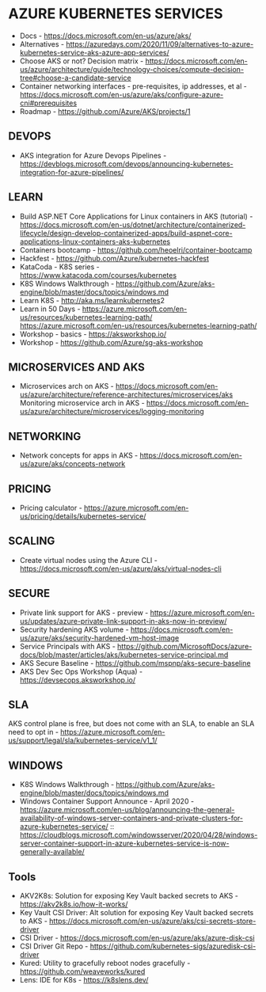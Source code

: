 # AZURE KUBERNETES SERVICES

* Docs - <https://docs.microsoft.com/en-us/azure/aks/>
* Alternatives - <https://azuredays.com/2020/11/09/alternatives-to-azure-kubernetes-service-aks-azure-app-services/>
* Choose AKS or not?  Decision matrix - <https://docs.microsoft.com/en-us/azure/architecture/guide/technology-choices/compute-decision-tree#choose-a-candidate-service>
* Container networking interfaces - pre-requisites, ip addresses, et al - <https://docs.microsoft.com/en-us/azure/aks/configure-azure-cni#prerequisites>
* Roadmap - <https://github.com/Azure/AKS/projects/1>

## DEVOPS

* AKS integration for Azure Devops Pipelines - <https://devblogs.microsoft.com/devops/announcing-kubernetes-integration-for-azure-pipelines/>

## LEARN

* Build ASP.NET Core Applications for Linux containers in AKS (tutorial) - <https://docs.microsoft.com/en-us/dotnet/architecture/containerized-lifecycle/design-develop-containerized-apps/build-aspnet-core-applications-linux-containers-aks-kubernetes>
* Containers bootcamp - <https://github.com/heoelri/container-bootcamp>
* Hackfest - <https://github.com/Azure/kubernetes-hackfest>
* KataCoda - K8S series - <https://www.katacoda.com/courses/kubernetes>
* K8S Windows Walkthrough - <https://github.com/Azure/aks-engine/blob/master/docs/topics/windows.md>
* Learn K8S - <http://aka.ms/learnkubernetes>2
* Learn in 50 Days - <https://azure.microsoft.com/en-us/resources/kubernetes-learning-path/>
<https://azure.microsoft.com/en-us/resources/kubernetes-learning-path/>
* Workshop - basics - <https://aksworkshop.io/>
* Workshop - <https://github.com/Azure/sg-aks-workshop>

## MICROSERVICES AND AKS

* Microservices arch on AKS - <https://docs.microsoft.com/en-us/azure/architecture/reference-architectures/microservices/aks>
Monitoring microservice arch in AKS - <https://docs.microsoft.com/en-us/azure/architecture/microservices/logging-monitoring>

## NETWORKING

* Network concepts for apps in AKS - <https://docs.microsoft.com/en-us/azure/aks/concepts-network>

## PRICING

* Pricing calculator - <https://azure.microsoft.com/en-us/pricing/details/kubernetes-service/>

## SCALING

* Create virtual nodes using the Azure CLI - <https://docs.microsoft.com/en-us/azure/aks/virtual-nodes-cli>

## SECURE

* Private link support for AKS - preview - <https://azure.microsoft.com/en-us/updates/azure-private-link-support-in-aks-now-in-preview/>
* Security hardening AKS volume - <https://docs.microsoft.com/en-us/azure/aks/security-hardened-vm-host-image>
* Service Principals with AKS - <https://github.com/MicrosoftDocs/azure-docs/blob/master/articles/aks/kubernetes-service-principal.md>
* AKS Secure Baseline - <https://github.com/mspnp/aks-secure-baseline>
* AKS Dev Sec Ops Workshop (Aqua) - <https://devsecops.aksworkshop.io/>

## SLA

AKS control plane is free, but does not come with an SLA, to enable an SLA need to opt in -  <https://azure.microsoft.com/en-us/support/legal/sla/kubernetes-service/v1_1/>

## WINDOWS

* K8S Windows Walkthrough - <https://github.com/Azure/aks-engine/blob/master/docs/topics/windows.md>
* Windows Container Support Announce - April 2020 - <https://azure.microsoft.com/en-us/blog/announcing-the-general-availability-of-windows-server-containers-and-private-clusters-for-azure-kubernetes-service/> :: <https://cloudblogs.microsoft.com/windowsserver/2020/04/28/windows-server-container-support-in-azure-kubernetes-service-is-now-generally-available/>

## Tools

* AKV2K8s: Solution for exposing Key Vault backed secrets to AKS - <https://akv2k8s.io/how-it-works/>
* Key Vault CSI Driver: Alt solution for exposing Key Vault backed secrets to AKS - <https://docs.microsoft.com/en-us/azure/aks/csi-secrets-store-driver>
* CSI Driver - <https://docs.microsoft.com/en-us/azure/aks/azure-disk-csi>
* CSI Driver Git Repo - <https://github.com/kubernetes-sigs/azuredisk-csi-driver>
* Kured: Utility to gracefully reboot nodes gracefully - <https://github.com/weaveworks/kured>
* Lens: IDE for K8s - <https://k8slens.dev/>